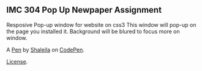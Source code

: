 IMC 304 Pop Up Newpaper Assignment
----------------------------------
Resposive Pop-up window for website on css3 This window will pop-up on the page you installed it. Background will be blured to focus more on window.

A [Pen](https://codepen.io/shaleila/pen/VXNLNQ) by [Shaleila](https://codepen.io/shaleila) on [CodePen](https://codepen.io).

[License](https://codepen.io/shaleila/pen/VXNLNQ/license).